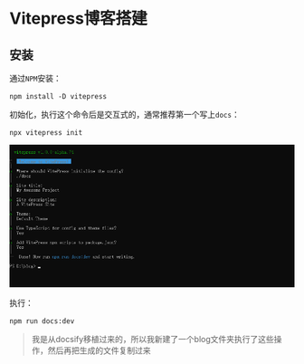 # Vitepress博客搭建

## 安装
通过`NPM`安装：
```shell
npm install -D vitepress
```

初始化，执行这个命令后是交互式的，通常推荐第一个写上`docs`：
```shell
npx vitepress init
```
![](../_images/vitepress_init.png)

执行：
```shell
npm run docs:dev
```
> 我是从docsify移植过来的，所以我新建了一个blog文件夹执行了这些操作，然后再把生成的文件复制过来

